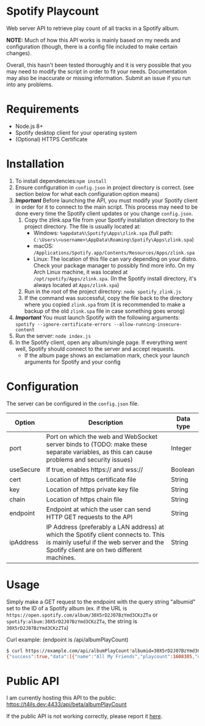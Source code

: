 # Spotify Playcount
Web server API to retrieve play count of all tracks in a Spotify album.

**NOTE:** Much of how this API works is mainly based on my needs and configuration (though, there is a config file included to make certain changes).

Overall, this hasn't been tested thoroughly and it is very possible that you may need to modify the script in order to fit your needs. Documentation may also be inaccurate or missing information. Submit an issue if you run into any problems.

# Requirements
* Node.js 8+
* Spotify desktop client for your operating system
* (Optional) HTTPS Certificate

# Installation
1. To install dependencies:`npm install`
2. Ensure configuration in `config.json` in project directory is correct. (see section below for what each configuration option means)
3. _**Important**_ Before launching the API, you must modify your Spotify client in order for it to connect to the main script. This process may need to be done every time the Spotify client updates or you change `config.json`.
    1. Copy the zlink.spa file from your Spotify installation directory to the project directory. The file is usually located at:
        * Windows: `%appdata%\Spotify\Apps\zlink.spa` (full path: `C:\Users\<username>\AppData\Roaming\Spotify\Apps\zlink.spa`)
        * macOS: `/Applications/Spotify.app/Contents/Resources/Apps/zlink.spa`
        * Linux: The location of this file can vary depending on your distro. Check your package manager to possibly find more info. On my Arch Linux machine, it was located at `/opt/spotify/Apps/zlink.spa`. (In the Spotify install directory, it's always located at `Apps/zlink.spa`)
    2. Run in the root of the project directory: `node spotify_zlink.js`
    3. If the command was successful, copy the file back to the directory where you copied `zlink.spa` from (it is recommended to make a backup of the old `zlink.spa` file in case something goes wrong)
4. _**Important**_ You must launch Spotify with the following arguments:
  `spotify --ignore-certificate-errors --allow-running-insecure-content`
5. Run the server: `node index.js`
6. In the Spotify client, open any album/single page. If everything went well, Spotify should connect to the server and accept requests.
    * If the album page shows an exclamation mark, check your launch arguments for Spotify and your config

# Configuration
The server can be configured in the `config.json` file.

| Option    | Description                                                                                                                                                                  | Data type |
|-----------|------------------------------------------------------------------------------------------------------------------------------------------------------------------------------|-----------|
| port      | Port on which the web and WebSocket server binds to (TODO: make these separate variables, as this can cause problems and security issues)                                                        | Integer   |
| useSecure | If true, enables https:// and wss://                                                                                                                                         | Boolean   |
| cert      | Location of https certificate file                                                                                                                                           | String    |
| key       | Location of https private key file                                                                                                                                           | String    |
| chain     | Location of https chain file                                                                                                                                                 | String    |
| endpoint  | Endpoint at which the user can send HTTP GET requests to the API                                                                                                             | String    |
| ipAddress | IP Address (preferably a LAN address) at which the Spotify client connects to. This is mainly useful if the web server and the Spotify client are on two different machines. | String    |

# Usage
Simply make a GET request to the endpoint with the query string "albumid" set to the ID of a Spotify album (ex. if the URL is `https://open.spotify.com/album/30X5rD2J07BzYmd3CKzZTa` or `spotify:album:30X5rD2J07BzYmd3CKzZTa`, the string is `30X5rD2J07BzYmd3CKzZTa`)

Curl example: (endpoint is /api/albumPlayCount)
```bash
$ curl https://example.com/api/albumPlayCount?albumid=30X5rD2J07BzYmd3CKzZTa
{"success":true,"data":[{"name":"All My Friends","playcount":1608305,"disc":1,"number":1,"uri":"spotify:track:7sGTH1fber0bhncNMfNxmt"}]}
```

# Public API
I am currently hosting this API to the public: https://t4ils.dev:4433/api/beta/albumPlayCount

If the public API is not working correctly, please report it [here](https://github.com/evilarceus/Spotify-PlayCount/issues/11).
